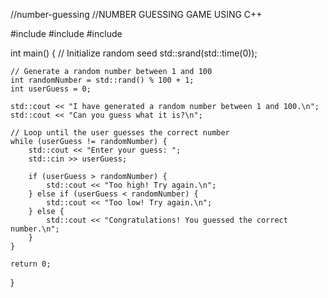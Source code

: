 //number-guessing
//NUMBER GUESSING GAME USING C++

#include <iostream>
#include <cstdlib>
#include <ctime>

int main() {
    // Initialize random seed
    std::srand(std::time(0));
    
    // Generate a random number between 1 and 100
    int randomNumber = std::rand() % 100 + 1;
    int userGuess = 0;

    std::cout << "I have generated a random number between 1 and 100.\n";
    std::cout << "Can you guess what it is?\n";

    // Loop until the user guesses the correct number
    while (userGuess != randomNumber) {
        std::cout << "Enter your guess: ";
        std::cin >> userGuess;

        if (userGuess > randomNumber) {
            std::cout << "Too high! Try again.\n";
        } else if (userGuess < randomNumber) {
            std::cout << "Too low! Try again.\n";
        } else {
            std::cout << "Congratulations! You guessed the correct number.\n";
        }
    }

    return 0;
}
